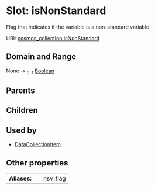
# Slot: isNonStandard

Flag that indicates if the variable is a non-standard variable

URI: [cosmos_collection:isNonStandard](https://www.cdisc.org/cosmos/collection_v1.0isNonStandard)


## Domain and Range

None &#8594;  <sub>0..1</sub> [Boolean](types/Boolean.md)

## Parents


## Children


## Used by

 * [DataCollectionItem](DataCollectionItem.md)

## Other properties

|  |  |  |
| --- | --- | --- |
| **Aliases:** | | nsv_flag |
